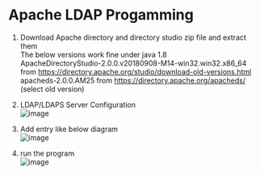 # Apache LDAP Progamming

1. Download Apache directory and directory studio zip file and extract them<br>
   The below versions work fine under java 1.8 <br>
  ApacheDirectoryStudio-2.0.0.v20180908-M14-win32.win32.x86_64 from https://directory.apache.org/studio/download-old-versions.html <br>
  apacheds-2.0.0.AM25 from https://directory.apache.org/apacheds/ (select old version) <br>
2. LDAP/LDAPS Server Configuration <br>
![image](https://user-images.githubusercontent.com/76067750/178864749-b2f36832-5429-4338-8a52-79fe0809479e.png) <br>

3. Add entry like below diagram <br>
  ![image](https://user-images.githubusercontent.com/76067750/178862702-81b2e32f-987a-4daa-a6fd-534d838f7db6.png) <br>
  
4. run the program <br>
  ![image](https://user-images.githubusercontent.com/76067750/178865022-5c9d7a8e-99cd-411c-8ef5-a1b4a68f7647.png) <br>

